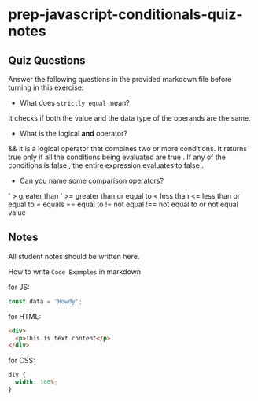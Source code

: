 # prep-javascript-conditionals-quiz-notes

## Quiz Questions

Answer the following questions in the provided markdown file before turning in this exercise:

- What does `strictly equal` mean?

It checks if both the value and the data type of the operands are the same.

- What is the logical **and** operator?

&& it is a logical operator that combines two or more conditions. It returns true only if all the conditions being evaluated are true . If any of the conditions is false , the entire expression evaluates to false .

- Can you name some comparison operators?

' > greater than
' >= greater than or equal to
< less than
<= less than or equal to
= equals
== equal to
!= not equal
!== not equal to or not equal value

## Notes

All student notes should be written here.

How to write `Code Examples` in markdown

for JS:

```javascript
const data = 'Howdy';
```

for HTML:

```html
<div>
  <p>This is text content</p>
</div>
```

for CSS:

```css
div {
  width: 100%;
}
```
